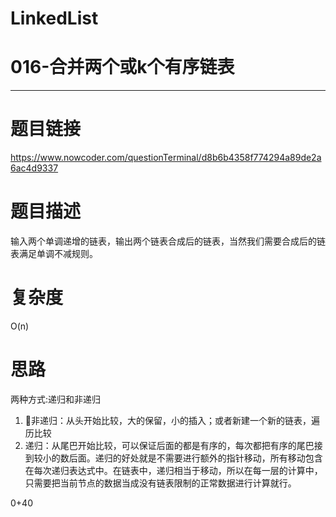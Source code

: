 # LinkedList
# 016-合并两个或k个有序链表
-----------
# 题目链接
https://www.nowcoder.com/questionTerminal/d8b6b4358f774294a89de2a6ac4d9337

# 题目描述
输入两个单调递增的链表，输出两个链表合成后的链表，当然我们需要合成后的链表满足单调不减规则。

# 复杂度
O(n)

# 思路
两种方式:递归和非递归     
1. 非递归：从头开始比较，大的保留，小的插入；或者新建一个新的链表，遍历比较
2. 递归：从尾巴开始比较，可以保证后面的都是有序的，每次都把有序的尾巴接到较小的数后面。递归的好处就是不需要进行额外的指针移动，所有移动包含在每次递归表达式中。在链表中，递归相当于移动，所以在每一层的计算中，只需要把当前节点的数据当成没有链表限制的正常数据进行计算就行。

0+40